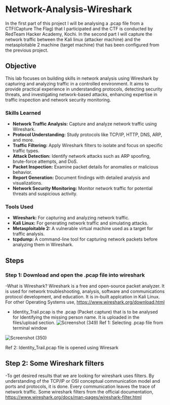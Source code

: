 # Network-Analysis-Wireshark

In the first part of this project I will be analysing a .pcap file from a CTF(Capture The Flag) that I participated and the CTF is conducted by RedTeam Hacker Academy, Kochi. In the second part I will capture the network traffic between the Kali linux (attacker machine) and the metasploitable 2 machine (target machine) that has been configured from the previous project.


## Objective

This lab focuses on building skills in network analysis using Wireshark by capturing and analyzing traffic in a controlled environment. It aims to provide practical experience in understanding protocols, detecting security threats, and investigating network-based attacks, enhancing expertise in traffic inspection and network security monitoring.

### Skills Learned

- **Network Traffic Analysis:** Capture and analyze network traffic using Wireshark.
- **Protocol Understanding:** Study protocols like TCP/IP, HTTP, DNS, ARP, and more.
- **Traffic Filtering:** Apply Wireshark filters to isolate and focus on specific traffic types.
- **Attack Detection:** Identify network attacks such as ARP spoofing, brute-force attempts, and DoS.
- **Packet Inspection:** Examine packet details for anomalies or malicious behavior.
- **Report Generation:** Document findings with detailed analysis and visualizations.
- **Network Security Monitoring:** Monitor network traffic for potential threats and suspicious activity.

### Tools Used

- **Wireshark:** For capturing and analyzing network traffic.
- **Kali Linux:** For generating network traffic and simulating attacks.
- **Metasploitable 2:** A vulnerable virtual machine used as a target for traffic analysis.
- **tcpdump:** A command-line tool for capturing network packets before analyzing them in Wireshark.

## Steps
### Step 1: Download and open the .pcap file into wireshark
-What is Wireshark? 
  Wireshark is a free and open-source packet analyzer. It is used for network troubleshooting, analysis, software and communications protocol development, and education. It is in-built applcation in Kali Linux.
  For other Operating Systems use, https://www.wireshark.org/download.html
- Identity_Trail.pcap is the .pcap (Packet capture) that is to be analysed for Identifying the missing person name. It is uploaded in the files/upload section.
![Screenshot (349)](https://github.com/user-attachments/assets/a73c40ea-760b-4e92-9c3c-52c068d720d0)
Ref 1: Selecting .pcap file from terminal window

![Screenshot (350)](https://github.com/user-attachments/assets/957e3f63-4b45-49eb-aa06-e34584c45664)

Ref 2: Identity_Trail.pcap file is opened using Wiresark

## Step 2: Some Wireshark filters
 -To get desired results that we are looking for wireshark uses filters. By understanding of the TCP/IP or OSI conceptual communication model and ports and protocols, it is done. Every communication leaves the trace of network traffic.
 Some wireshark filters from the official documentation, https://www.wireshark.org/docs/man-pages/wireshark-filter.html

